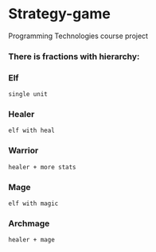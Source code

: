 # Strategy-game
Programming Technologies course project

### There is fractions with hierarchy:
### Elf
	single unit

### Healer
	elf with heal

### Warrior
	healer + more stats

### Mage
	elf with magic

### Archmage
	healer + mage